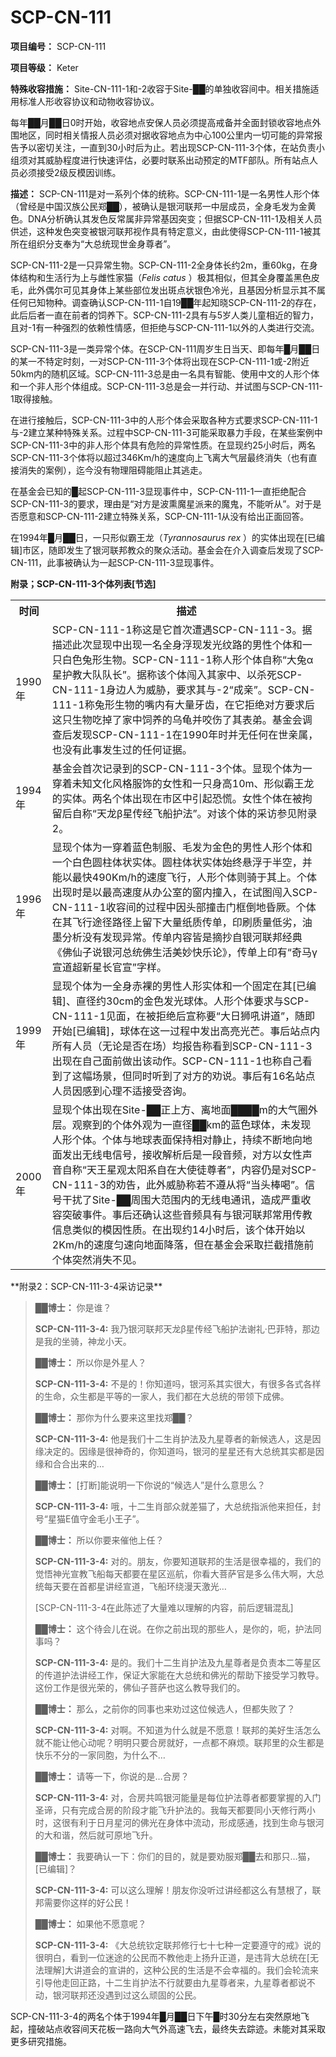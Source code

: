 # SCP-CN-111

**项目编号：** SCP-CN-111

**项目等级：** Keter

**特殊收容措施：** Site-CN-111-1和-2收容于Site-██的单独收容间中。相关措施适用标准人形收容协议和动物收容协议。

每年██月██日0时开始，收容地点安保人员必须提高戒备并全面封锁收容地点外围地区，同时相关情报人员必须对据收容地点为中心100公里内一切可能的异常报告予以密切关注，一直到30小时后为止。若出现SCP-CN-111-3个体，在站负责小组须对其威胁程度进行快速评估，必要时联系出动预定的MTF部队。所有站点人员必须接受2级反模因训练。

**描述：** SCP-CN-111是对一系列个体的统称。SCP-CN-111-1是一名男性人形个体（曾经是中国汉族公民郑██），被确认是银河联邦一中层成员，全身毛发为金黄色。DNA分析确认其发色反常属非异常基因突变；但据SCP-CN-111-1及相关人员供述，这种发色突变被银河联邦视作具有特定意义，由此使得SCP-CN-111-1被其所在组织分支奉为“大总统现世金身尊者”。

SCP-CN-111-2是一只异常生物。SCP-CN-111-2全身体长约2m，重60kg，在身体结构和生活行为上与雌性家猫（*Felis catus* ）极其相似，但其全身覆盖黑色皮毛，此外偶尔可见其身体上某些部位发出斑点状银色冷光，且基因分析显示其不属任何已知物种。调查确认SCP-CN-111-1自19██年起知晓SCP-CN-111-2的存在，此后后者一直在前者的饲养下。SCP-CN-111-2具有与5岁人类儿童相近的智力，且对-1有一种强烈的依赖性情感，但拒绝与SCP-CN-111-1以外的人类进行交流。

SCP-CN-111-3是一类异常个体。在SCP-CN-111周岁生日当天、即每年█月██日的某一不特定时刻，一对SCP-CN-111-3个体将出现在SCP-CN-111-1或-2附近50km内的随机区域。SCP-CN-111-3总是由一名具有智能、使用中文的人形个体和一个非人形个体组成。SCP-CN-111-3总是会一并行动、并试图与SCP-CN-111-1取得接触。

在进行接触后，SCP-CN-111-3中的人形个体会采取各种方式要求SCP-CN-111-1与-2建立某种特殊关系。过程中SCP-CN-111-3可能采取暴力手段，在某些案例中SCP-CN-111-3中的非人形个体具有危险的异常性质。在显现约25小时后，两名SCP-CN-111-3个体将以超过346Km/h的速度向上飞离大气层最终消失（也有直接消失的案例），迄今没有物理阻碍能阻止其逃走。

在基金会已知的█起SCP-CN-111-3显现事件中，SCP-CN-111-1一直拒绝配合SCP-CN-111-3的要求，理由是“对方是波熏魔星派来的魔鬼，不能听从”。对于是否愿意和SCP-CN-111-2建立特殊关系，SCP-CN-111-1从没有给出正面回答。

在1994年█月██日，一只形似霸王龙（*Tyrannosaurus rex* ）的实体出现在[已编辑]市区，随即发生了银河联邦教众的聚众活动。基金会在介入调查后发现了SCP-CN-111，此事被确认为一起SCP-CN-111-3显现事件。

**附录；SCP-CN-111-3个体列表[节选]** 
<table class='wiki-content-table'>
 <tr>
  <th colspan='1' rowspan='1'>&#26102;&#38388;</th>
  <th colspan='1' rowspan='1'>&#25551;&#36848;</th>
 </tr>
 <tr>
  <td colspan='1' rowspan='1'>1990&#24180;</td>
  <td colspan='1' rowspan='1'>SCP-CN-111-1&#31216;&#36825;&#26159;&#23427;&#39318;&#27425;&#36973;&#36935;SCP-CN-111-3&#12290;&#25454;&#25551;&#36848;&#27492;&#27425;&#26174;&#29616;&#20013;&#20986;&#29616;&#19968;&#21517;&#20840;&#36523;&#28014;&#29616;&#21457;&#20809;&#32441;&#36335;&#30340;&#30007;&#24615;&#20010;&#20307;&#21644;&#19968;&#21482;&#30333;&#33394;&#20820;&#24418;&#29983;&#29289;&#12290;SCP-CN-111-1&#31216;&#20154;&#24418;&#20010;&#20307;&#33258;&#31216;&#8220;&#22823;&#20820;&#945;&#26143;&#25252;&#25945;&#22823;&#38431;&#38431;&#38271;&#8221;&#12290;&#25454;&#31216;&#35813;&#20010;&#20307;&#38383;&#20837;&#20854;&#23478;&#20013;&#12289;&#20197;&#26432;&#27515;SCP-CN-111-1&#36523;&#36793;&#20154;&#20026;&#23041;&#32961;&#65292;&#35201;&#27714;&#20854;&#19982;-2&#8220;&#25104;&#20146;&#8221;&#12290;SCP-CN-111-1&#31216;&#20820;&#24418;&#29983;&#29289;&#30340;&#22068;&#20869;&#26377;&#22823;&#37327;&#29273;&#40831;&#65292;&#22312;&#23427;&#25298;&#32477;&#23545;&#26041;&#35201;&#27714;&#21518;&#36825;&#21482;&#29983;&#29289;&#21507;&#25481;&#20102;&#23478;&#20013;&#39282;&#20859;&#30340;&#20044;&#40863;&#24182;&#21676;&#20260;&#20102;&#20854;&#34920;&#24351;&#12290;&#22522;&#37329;&#20250;&#35843;&#26597;&#21518;&#21457;&#29616;SCP-CN-111-1&#22312;1990&#24180;&#26102;&#24182;&#26080;&#20219;&#20309;&#22312;&#19990;&#20146;&#23646;&#65292;&#20063;&#27809;&#26377;&#27492;&#20107;&#21457;&#29983;&#36807;&#30340;&#20219;&#20309;&#35777;&#25454;&#12290;</td>
 </tr>
 <tr>
  <td colspan='1' rowspan='1'>1994&#24180;</td>
  <td colspan='1' rowspan='1'>&#22522;&#37329;&#20250;&#39318;&#27425;&#35760;&#24405;&#21040;&#30340;SCP-CN-111-3&#20010;&#20307;&#12290;&#26174;&#29616;&#20010;&#20307;&#20026;&#19968;&#31359;&#30528;&#26410;&#30693;&#25991;&#21270;&#39118;&#26684;&#26381;&#39280;&#30340;&#22899;&#24615;&#21644;&#19968;&#21482;&#36523;&#39640;10m&#12289;&#24418;&#20284;&#38712;&#29579;&#40857;&#30340;&#23454;&#20307;&#12290;&#20004;&#21517;&#20010;&#20307;&#20986;&#29616;&#22312;&#24066;&#21306;&#20013;&#24341;&#36215;&#24656;&#24908;&#12290;&#22899;&#24615;&#20010;&#20307;&#22312;&#34987;&#25304;&#30041;&#21518;&#33258;&#31216;&#8220;&#22825;&#40857;&#946;&#26143;&#20256;&#32463;&#39134;&#33337;&#25252;&#27861;&#8221;&#12290;&#23545;&#35813;&#20010;&#20307;&#30340;&#37319;&#35775;&#21442;&#35265;&#38468;&#24405;2&#12290;</td>
 </tr>
 <tr>
  <td colspan='1' rowspan='1'>1996&#24180;</td>
  <td colspan='1' rowspan='1'>&#26174;&#29616;&#20010;&#20307;&#20026;&#19968;&#31359;&#30528;&#34013;&#33394;&#21046;&#26381;&#12289;&#27611;&#21457;&#20026;&#37329;&#33394;&#30340;&#30007;&#24615;&#20154;&#24418;&#20010;&#20307;&#21644;&#19968;&#20010;&#30333;&#33394;&#22278;&#26609;&#20307;&#29366;&#23454;&#20307;&#12290;&#22278;&#26609;&#20307;&#29366;&#23454;&#20307;&#22987;&#32456;&#24748;&#28014;&#20110;&#21322;&#31354;&#65292;&#24182;&#33021;&#20197;&#26368;&#24555;490Km/h&#30340;&#36895;&#24230;&#39134;&#34892;&#65292;&#20154;&#24418;&#20010;&#20307;&#21017;&#39569;&#20110;&#20854;&#19978;&#12290;&#20010;&#20307;&#20986;&#29616;&#26102;&#26159;&#20197;&#26368;&#39640;&#36895;&#24230;&#20174;&#21150;&#20844;&#23460;&#30340;&#31383;&#20869;&#25758;&#20837;&#65292;&#22312;&#35797;&#22270;&#38383;&#20837;SCP-CN-111-1&#25910;&#23481;&#38388;&#30340;&#36807;&#31243;&#20013;&#22240;&#22836;&#37096;&#25758;&#20987;&#38376;&#26694;&#20498;&#22320;&#26127;&#21413;&#12290;&#20010;&#20307;&#22312;&#20854;&#39134;&#34892;&#36884;&#24452;&#36335;&#24452;&#19978;&#30041;&#19979;&#22823;&#37327;&#32440;&#36136;&#20256;&#21333;&#65292;&#21360;&#21047;&#36136;&#37327;&#20302;&#21155;&#65292;&#27833;&#22696;&#20998;&#26512;&#27809;&#26377;&#21457;&#29616;&#24322;&#24120;&#12290;&#20256;&#21333;&#20869;&#23481;&#30342;&#26159;&#25688;&#25220;&#33258;&#38134;&#27827;&#32852;&#37030;&#32463;&#20856;&#12298;&#20315;&#20185;&#23376;&#35828;&#38134;&#27827;&#24635;&#32479;&#20315;&#29983;&#27963;&#32654;&#22937;&#24555;&#20048;&#35770;&#12299;&#65292;&#20256;&#21333;&#19978;&#21360;&#26377;&#8220;&#22855;&#39532;&#947;&#23459;&#36947;&#36229;&#26032;&#26143;&#38271;&#23448;&#23459;&#8221;&#23383;&#26679;&#12290;</td>
 </tr>
 <tr>
  <td colspan='1' rowspan='1'>1999&#24180;</td>
  <td colspan='1' rowspan='1'>&#26174;&#29616;&#20010;&#20307;&#20026;&#19968;&#20840;&#36523;&#36196;&#35064;&#30340;&#30007;&#24615;&#20154;&#24418;&#23454;&#20307;&#21644;&#19968;&#20010;&#22266;&#23450;&#22312;&#20854;[&#24050;&#32534;&#36753;]&#12289;&#30452;&#24452;&#32422;30cm&#30340;&#37329;&#33394;&#21457;&#20809;&#29699;&#20307;&#12290;&#20154;&#24418;&#20010;&#20307;&#35201;&#27714;&#19982;SCP-CN-111-1&#35265;&#38754;&#65292;&#22312;&#34987;&#25298;&#32477;&#21518;&#23459;&#31216;&#35201;&#8220;&#22823;&#26085;&#29422;&#21564;&#35762;&#36947;&#8221;&#65292;&#38543;&#21363;&#24320;&#22987;[&#24050;&#32534;&#36753;]&#65292;&#29699;&#20307;&#22312;&#36825;&#19968;&#36807;&#31243;&#20013;&#21457;&#20986;&#39640;&#20142;&#20809;&#33426;&#12290;&#20107;&#21518;&#31449;&#28857;&#20869;&#25152;&#26377;&#20154;&#21592;&#65288;&#26080;&#35770;&#26159;&#21542;&#22312;&#22330;&#65289;&#22343;&#25253;&#21578;&#31216;&#30475;&#21040;SCP-CN-111-3&#20986;&#29616;&#22312;&#33258;&#24049;&#38754;&#21069;&#20570;&#20986;&#35813;&#21160;&#20316;&#12290;SCP-CN-111-1&#20063;&#31216;&#33258;&#24049;&#30475;&#21040;&#20102;&#36825;&#24133;&#22330;&#26223;&#65292;&#20294;&#21516;&#26102;&#21548;&#21040;&#20102;&#23545;&#26041;&#30340;&#21149;&#35828;&#12290;&#20107;&#21518;&#26377;16&#21517;&#31449;&#28857;&#20154;&#21592;&#22240;&#24863;&#21040;&#24515;&#29702;&#19981;&#36866;&#25509;&#21463;&#21672;&#35810;&#12290;</td>
 </tr>
 <tr>
  <td colspan='1' rowspan='1'>2000&#24180;</td>
  <td colspan='1' rowspan='1'>&#26174;&#29616;&#20010;&#20307;&#20986;&#29616;&#22312;Site-&#9608;&#9608;&#27491;&#19978;&#26041;&#12289;&#31163;&#22320;&#38754;&#9608;&#9608;&#9608;&#9608;m&#30340;&#22823;&#27668;&#22280;&#22806;&#23618;&#12290;&#35266;&#23519;&#21040;&#30340;&#20010;&#20307;&#22806;&#35266;&#20026;&#19968;&#30452;&#24452;&#9608;&#9608;km&#30340;&#34013;&#33394;&#29699;&#20307;&#65292;&#26410;&#21457;&#29616;&#20154;&#24418;&#20010;&#20307;&#12290;&#20010;&#20307;&#19982;&#22320;&#29699;&#34920;&#38754;&#20445;&#25345;&#30456;&#23545;&#38745;&#27490;&#65292;&#25345;&#32493;&#19981;&#26029;&#22320;&#21521;&#22320;&#38754;&#21457;&#20986;&#26080;&#32447;&#30005;&#20449;&#21495;&#65292;&#25509;&#25910;&#35299;&#26512;&#21518;&#26159;&#19968;&#27573;&#38899;&#39057;&#65292;&#23545;&#26041;&#20197;&#22899;&#24615;&#22768;&#38899;&#33258;&#31216;&#8220;&#22825;&#29579;&#26143;&#35266;&#22826;&#38451;&#31995;&#33258;&#22312;&#22823;&#20351;&#24466;&#23562;&#32773;&#8221;&#65292;&#20869;&#23481;&#20173;&#26159;&#23545;SCP-CN-111-3&#30340;&#21149;&#21578;&#65292;&#27492;&#22806;&#23041;&#32961;&#31216;&#33509;&#19981;&#36981;&#20174;&#23558;&#8220;&#24403;&#22836;&#26834;&#21917;&#8221;&#12290;&#20449;&#21495;&#24178;&#25200;&#20102;Site-&#9608;&#9608;&#21608;&#22260;&#22823;&#33539;&#22260;&#20869;&#30340;&#26080;&#32447;&#30005;&#36890;&#35759;&#65292;&#36896;&#25104;&#20005;&#37325;&#25910;&#23481;&#31361;&#30772;&#20107;&#20214;&#12290;&#20107;&#21518;&#36824;&#30830;&#35748;&#36825;&#20123;&#38899;&#39057;&#20855;&#26377;&#19982;&#38134;&#27827;&#32852;&#37030;&#24120;&#29992;&#20256;&#25945;&#20449;&#24687;&#31867;&#20284;&#30340;&#27169;&#22240;&#24615;&#36136;&#12290;&#22312;&#20986;&#29616;&#32422;14&#23567;&#26102;&#21518;&#65292;&#35813;&#20010;&#20307;&#24320;&#22987;&#20197;2Km/h&#30340;&#36895;&#24230;&#21248;&#36895;&#21521;&#22320;&#38754;&#38477;&#33853;&#65292;&#20294;&#22312;&#22522;&#37329;&#20250;&#37319;&#21462;&#25318;&#25130;&#25514;&#26045;&#21069;&#20010;&#20307;&#31361;&#28982;&#28040;&#22833;&#19981;&#35265;&#12290;</td>
 </tr>
</table>
**附录2：SCP-CN-111-3-4采访记录** 


> **██博士：** 你是谁？
> 
> **SCP-CN-111-3-4:** 我乃银河联邦天龙β星传经飞船护法谢礼·巴菲特，那边是我的坐骑，神龙小天。
> 
> **██博士：** 所以你是外星人？
> 
> **SCP-CN-111-3-4:** 不是的！你知道吗，银河系其实很大，有很多各式各样的生命，众生都是平等的一家人，我们都在大总统的带领下成佛。
> 
> **██博士：** 那你为什么要来这里找郑██？
> 
> **SCP-CN-111-3-4:** 他是我们十二生肖护法及九星尊者的新候选人，这是因缘决定的。因缘是很神奇的，你知道吗，银河的星星还有大总统其实都是因缘和合合出来的…
> 
> **██博士：** [打断]能说明一下你说的“候选人”是什么意思么？
> 
> **SCP-CN-111-3-4:** 哦，十二生肖部众就差猫了，大总统指派他来担任，封号“星猫E值守金毛小王子”。
> 
> **██博士：** 所以你要来催他上任？
> 
> **SCP-CN-111-3-4:** 对的。朋友，你要知道联邦的生活是很幸福的，我们的觉悟神光宣教飞船每天都要在星区巡航，你看大菩萨官是多么伟大啊，大总统每天要在首都星讲经宣道，飞船环绕漫天激光…
> 
> [SCP-CN-111-3-4在此陈述了大量难以理解的内容，前后逻辑混乱]
> 
> **██博士：** 这个待会儿在说。在你之前出现的那些人，是你的，呃，护法同事吗？
> 
> **SCP-CN-111-3-4:** 是的。我们十二生肖护法及九星尊者是负责本二等星区的传道护法讲经工作，保证大家能在大总统和佛光的帮助下接受学习教导。这份工作是很光荣的，佛仙子菩萨也这么教导我们的。
> 
> **██博士：** 那么，之前你的同事也来劝过这位候选人，但都失败了？
> 
> **SCP-CN-111-3-4:** 对啊。不知道为什么就是不愿意！联邦的美好生活怎么就不能让他心动呢？明明只要合房就好，一点都不麻烦。联邦里的众生都是快乐不分的一家同胞，为什么不…
> 
> **██博士：** 请等一下，你说的是…合房？
> 
> **SCP-CN-111-3-4:** 对，合房共鸣银河能量是每位护法尊者都要掌握的入门圣谛，只有完成合房的阶段才能飞升护法的。我每天都要同小天修行两小时，这很有利于日月星河的佛光在身体中流动，形成感通，找到生命与银河的大和谐，然后就可原地飞升。
> 
> **██博士：** 我要确认一下：你们的目的，就是要劝服郑██去和那只…猫，[已编辑]？
> 
> **SCP-CN-111-3-4:** 可以这么理解！朋友你没听过讲经都这么有慧根了，联邦需要你这样的好公民！
> 
> **██博士：** 如果他不愿意呢？
> 
> **SCP-CN-111-3-4:** 《大总统钦定联邦修行七十七种一定要遵守的戒》说的很明白，看到一位迷途的公民而不教他走上扬升正道，是违背大总统在[无法理解]大讲道会的宣讲的，这种公民的生活是不会幸福的。我们会轮流来引导他走回正路，十二生肖护法不行就要由九星尊者来，九星尊者都说不动，银河联邦还没遇到过这么顽固的公民。
> 

SCP-CN-111-3-4的两名个体于1994年█月██日下午█时30分左右突然原地飞起，撞破站点收容间天花板一路向大气外高速飞去，最终失去踪迹。未能对其采取更多研究措施。



